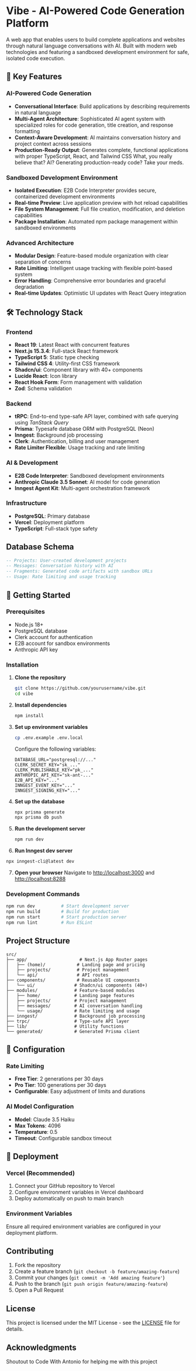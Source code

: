 # Vibe - AI-Powered Code Generation Platform

A web app that enables users to build complete applications and websites through natural language conversations with AI. Built with modern web technologies and featuring a sandboxed development environment for safe, isolated code execution.

## 🚀 Key Features

### AI-Powered Code Generation

- **Conversational Interface**: Build applications by describing requirements in natural language
- **Multi-Agent Architecture**: Sophisticated AI agent system with specialized roles for code generation, title creation, and response formatting
- **Context-Aware Development**: AI maintains conversation history and project context across sessions
- **Production-Ready Output**: Generates complete, functional applications with proper TypeScript, React, and Tailwind CSS
  What, you really believe that? AI? Generating production-ready code? Take your meds.

### Sandboxed Development Environment

- **Isolated Execution**: E2B Code Interpreter provides secure, containerized development environments
- **Real-time Preview**: Live application preview with hot reload capabilities
- **File System Management**: Full file creation, modification, and deletion capabilities
- **Package Installation**: Automated npm package management within sandboxed environments

### Advanced Architecture

- **Modular Design**: Feature-based module organization with clear separation of concerns
- **Rate Limiting**: Intelligent usage tracking with flexible point-based system
- **Error Handling**: Comprehensive error boundaries and graceful degradation
- **Real-time Updates**: Optimistic UI updates with React Query integration

## 🛠 Technology Stack

### Frontend

- **React 19**: Latest React with concurrent features
- **Next.js 15.3.4**: Full-stack React framework
- **TypeScript 5**: Static type checking
- **Tailwind CSS 4**: Utility-first CSS framework
- **Shadcn/ui**: Component library with 40+ components
- **Lucide React**: Icon library
- **React Hook Form**: Form management with validation
- **Zod**: Schema validation

### Backend

- **tRPC**: End-to-end type-safe API layer, combined with safe querying using _TanStack Query_
- **Prisma**: Typesafe database ORM with PostgreSQL (Neon)
- **Inngest**: Background job processing
- **Clerk**: Authentication, billing and user management
- **Rate Limiter Flexible**: Usage tracking and rate limiting

### AI & Development

- **E2B Code Interpreter**: Sandboxed development environments
- **Anthropic Claude 3.5 Sonnet**: AI model for code generation
- **Inngest Agent Kit**: Multi-agent orchestration framework

### Infrastructure

- **PostgreSQL**: Primary database
- **Vercel**: Deployment platform
- **TypeScript**: Full-stack type safety

## Database Schema

```sql
-- Projects: User-created development projects
-- Messages: Conversation history with AI
-- Fragments: Generated code artifacts with sandbox URLs
-- Usage: Rate limiting and usage tracking
```

## 🚀 Getting Started

### Prerequisites

- Node.js 18+
- PostgreSQL database
- Clerk account for authentication
- E2B account for sandbox environments
- Anthropic API key

### Installation

1. **Clone the repository**

   ```bash
   git clone https://github.com/yourusername/vibe.git
   cd vibe
   ```

2. **Install dependencies**

   ```bash
   npm install
   ```

3. **Set up environment variables**

   ```bash
   cp .env.example .env.local
   ```

   Configure the following variables:

   ```env
   DATABASE_URL="postgresql://..."
   CLERK_SECRET_KEY="sk_..."
   CLERK_PUBLISHABLE_KEY="pk_..."
   ANTHROPIC_API_KEY="sk-ant-..."
   E2B_API_KEY="..."
   INNGEST_EVENT_KEY="..."
   INNGEST_SIGNING_KEY="..."
   ```

4. **Set up the database**

   ```bash
   npx prisma generate
   npx prisma db push
   ```

5. **Run the development server**

   ```bash
   npm run dev
   ```

6. **Run Inngest dev server**

```bash
npx inngest-cli@latest dev
```

7. **Open your browser**
   Navigate to [http://localhost:3000](http://localhost:3000) and [http://localhost:8288](http://localhost:8288)

### Development Commands

```bash
npm run dev          # Start development server
npm run build        # Build for production
npm run start        # Start production server
npm run lint         # Run ESLint
```

## Project Structure

```
src/
├── app/                    # Next.js App Router pages
│   ├── (home)/            # Landing page and pricing
│   ├── projects/          # Project management
│   └── api/               # API routes
├── components/            # Reusable UI components
│   └── ui/               # Shadcn/ui components (40+)
├── modules/              # Feature-based modules
│   ├── home/             # Landing page features
│   ├── projects/         # Project management
│   ├── messages/         # AI conversation handling
│   └── usage/            # Rate limiting and usage
├── inngest/              # Background job processing
├── trpc/                 # Type-safe API layer
├── lib/                  # Utility functions
└── generated/            # Generated Prisma client
```

## 🔧 Configuration

### Rate Limiting

- **Free Tier**: 2 generations per 30 days
- **Pro Tier**: 100 generations per 30 days
- **Configurable**: Easy adjustment of limits and durations

### AI Model Configuration

- **Model**: Claude 3.5 Haiku
- **Max Tokens**: 4096
- **Temperature**: 0.5
- **Timeout**: Configurable sandbox timeout

## 🚀 Deployment

### Vercel (Recommended)

1. Connect your GitHub repository to Vercel
2. Configure environment variables in Vercel dashboard
3. Deploy automatically on push to main branch

### Environment Variables

Ensure all required environment variables are configured in your deployment platform.

## Contributing

1. Fork the repository
2. Create a feature branch (`git checkout -b feature/amazing-feature`)
3. Commit your changes (`git commit -m 'Add amazing feature'`)
4. Push to the branch (`git push origin feature/amazing-feature`)
5. Open a Pull Request

## License

This project is licensed under the MIT License - see the [LICENSE](LICENSE) file for details.

## Acknowledgments

Shoutout to Code With Antonio for helping me with this project

